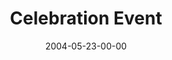 ---
layout: message
category: message
series: "Going Crazy"
title: "Celebration Event"
date: 2004-05-23-00-00
message_id: 170
sc-permalink-url: "http://soundcloud.com/crdschurch/celebration-event"
audio: "http://s3.amazonaws.com/crossroads-media/messages/audio/GC_06_05-23-04_Celebration_Event.mp3"
audio-duration: "45:41"
tag: 
 - generosity
 - giving
 - campaign
 - building
 - celebrate
 - cintas
 - celebration
 - tome
 - crazy
explicit: false
---